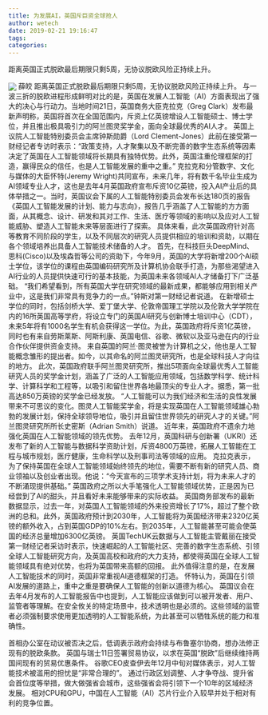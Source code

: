 ```yaml
---
title: 为发展AI，英国斥巨资全球抢人
author: wetech
date: 2019-02-21 19:16:47
tags: 
categories: 
---
```

距离英国正式脱欧最后期限只剩5周，无协议脱欧风险正持续上升。
<!-- more -->
<img align="center" border="0" src="https://imgcdn.yicai.com/uppics/images/2019/02/6e711ba829bf7e9afccc6cbd3fecb2b4.jpg" />
薛皎
距离英国正式脱欧最后期限只剩5周，无协议脱欧风险正持续上升。
与一波三折的脱欧进程形成鲜明对比的是，英国在发展人工智能（AI）方面表现出了强大的决心与行动力。当地时间21日，英国商务大臣克拉克（Greg Clark）发布最新声明称，英国将首次在全国范围内，斥资上亿英镑增设人工智能硕士、博士学位，并且推出极具吸引力的阿兰图灵奖学金，面向全球最优秀的AI人才。
英国上议院人工智能特别委员会主席钟斯勋爵（Lord Clement-Jones）此前在接受第一财经记者专访时表示：“政策支持，人才聚集以及不断完善的数字生态系统等因素决定了英国在人工智能领域将长期具有独特优势。此外，英国注重伦理框架的打造，赢得民众的信任，也是人工智能发展的重中之重。”
克拉克和分管数字、文化与媒体的大臣怀特(Jeremy Wright)共同宣布，未来几年，将有数千名毕业生成为AI领域专业人才，这也是去年4月英国政府宣布斥资10亿英镑，投入AI产业后的具体举措之一。当时，英国议会下属的人工智能特别委员会发布长达180页的报告《英国人工智能发展的计划、能力与志向》，报告几乎涵盖了人工智能的方方面面，从其概念、设计、研发和其对工作、生活、医疗等领域的影响以及应对人工智能威胁、塑造人工智能未来等层面进行了探索。
具体来看，此次英国政府针对高等教育不同阶段的学生，以及不同层次的研究人员提供相应的培训和资助，以期在各个领域培养出具备人工智能技术储备的人才。
首先，在科技巨头DeepMind、思科(Cisco)以及埃森哲等公司的资助下，今年9月，英国的大学将新增200个AI硕士学位，该学位的课程由英国编码研究所及计算机协会联手打造，为那些渴望进入AI行业的人员提供快速可行的基本技能，为英国未来各领域AI人才储备打下广泛基础。
“我们希望看到，所有英国大学在研究领域的最新成果，都能够应用到相关产业中，这是我们非常具有竞争力的一点。”钟斯对第一财经记者说道。
在新增硕士学位的同时，包括剑桥大学、爱丁堡大学、伦敦帝国理工学院以及伦敦大学学院在内的16所英国高等学府，将设立专门的英国AI研究与创新博士培训中心（CDT），未来5年将有1000名学生有机会获得这一学位。为此，英国政府将斥资1亿英镑，同时也有来自劳斯莱斯、阿斯利康、英国电信、谷歌、微软以及亚马逊在内的行业合作伙伴提供资金支持。
来自英国的阿兰·图灵被誉为计算机之父，他也是人工智能概念雏形的提出者。如今，以其命名的阿兰图灵研究所，也是全球科技人才向往的地方。
此次，英国政府联手阿兰图灵研究所，推出5项面向全球最优秀人工智能研究人员的奖学金计划，涵盖了广泛的人工智能应用领域，包括数学科学、统计科学、计算科学和工程等，以吸引和留住世界各地最顶尖的专业人才。据悉，第一批高达850万英镑的奖学金已经发放。
“人工智能可以为我们经济和生活的良性发展带来不可思议的变化。图灵人工智能奖学金，将是实现英国在人工智能领域雄心勃勃的发展计划，保持全球领导地位，吸引并且留住世界领先的研究人才的关键。”阿兰图灵研究所所长史密斯（Adrian Smith）说道。
近年来，英国政府不遗余力地强化英国在人工智能领域的领先优势。
去年12月，英国科研与创新署（UKRI）还发布了新的人工智能与数据科学资助计划，斥资4800万英镑，拓展人工智能在工程与城市规划，医疗健康，生命科学以及刑事司法等领域的应用。
克拉克表示，为了保持英国在全球人工智能领域始终领先的地位，需要不断有新的研究人员、商业领袖以及创业者出现。他说：“今天宣布的三项学术支持计划，将为未来人才的不断涌现提供基础。”
英国政府之所以大手笔强化人工智能领域优势，正是因为已经尝到了AI的甜头，并且看好未来能够带来的实际收益。
英国商务部发布的最新数据显示，过去一年，对英国人工智能领域的外来投资增长了17%，超过了整个欧洲的总和。此外，英国政府预计到2030年，人工智能将为英国经济带来2320亿英镑的额外收入，占到英国GDP的10%左右。到2035年，人工智能甚至可能会使英国的经济总量增加6300亿英镑。
英国TechUK云数据与人工智能主管戴丽在接受第一财经记者采访时表示，快速崛起的人工智能社区、完善的数字生态系统、引领全球人工智能研究方向，及英国高校和政府的大力支持，都使得英国在全球人工智能领域具有绝对优势，也将为英国带来高额的回报。
此外值得注意的是，在发展人工智能技术的同时，英国非常重视AI道德框架的打造。
怀特认为，英国在引领AI发展的道路上，重中之重是要确保人工智能的创新以道德为核心。
英国议会在去年4月发布的人工智能报告中也提到，人工智能应该做到可以被开发者、用户、监管者等理解。在安全攸关的特定场景中，技术透明也是必须的。这些领域的监管者必须强制要求使用更加透明的人工智能系统，为此甚至可以牺牲系统的能力和准确性。
 
 
首相办公室在动议被否决之后，低调表示政府会持续与布鲁塞尔协商，想办法修正现有的脱欧条款。
英国与瑞士11日签署贸易协议，以求在英国“脱欧”后继续维持两国间现有的贸易优惠条件。
谷歌CEO皮查伊去年12月中旬对媒体表示，对人工智能技术被滥用的担忧是“非常合理的”。
通过行政区划调整、人才争夺战、提升省会首位度等举措，做大做强省会城市，这些强省会将引领下一个10年的区域经济发展。
相对CPU和GPU，中国在人工智能（AI）芯片行业介入较早并处于相对有利的竞争位置。
